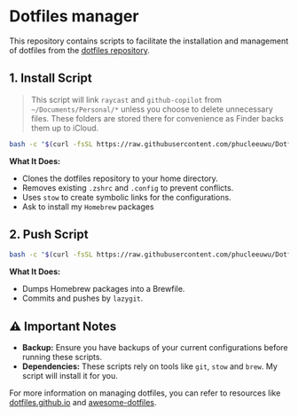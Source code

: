 
# Dotfiles manager
This repository contains scripts to facilitate the installation and management of dotfiles from the [dotfiles repository](https://github.com/phucleeuwu/dotfiles).

## 1. Install Script

> This script will link `raycast` and `github-copilot` from `~/Documents/Personal/*` unless you choose to delete unnecessary files. These folders are stored there for convenience as Finder backs them up to iCloud.

```bash
bash -c "$(curl -fsSL https://raw.githubusercontent.com/phucleeuwu/Dotflow/main/i.sh)"
```

**What It Does:**

* Clones the dotfiles repository to your home directory.
* Removes existing `.zshrc` and `.config` to prevent conflicts.
* Uses `stow` to create symbolic links for the configurations.
* Ask to install my `Homebrew` packages

## 2. Push Script

```bash
bash -c "$(curl -fsSL https://raw.githubusercontent.com/phucleeuwu/Dotflow/main/push.sh)"
```

**What It Does:**

* Dumps Homebrew packages into a Brewfile.
* Commits and pushes by `lazygit`.

## ⚠️ Important Notes

* **Backup:** Ensure you have backups of your current configurations before running these scripts.
* **Dependencies:** These scripts rely on tools like `git`, `stow` and `brew`. My script will install it for you.

For more information on managing dotfiles, you can refer to resources like [dotfiles.github.io](http://dotfiles.github.io) and [awesome-dotfiles](https://github.com/webpro/awesome-dotfiles).
